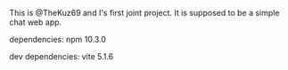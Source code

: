 This is @TheKuz69 and I's first joint project. It is supposed to be a simple chat web app.


dependencies:
npm 10.3.0 

dev dependencies:
vite 5.1.6
